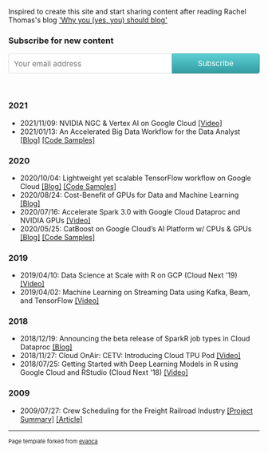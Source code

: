 Inspired to create this site and start sharing content after reading Rachel Thomas's blog ['Why you (yes, you) should blog'](https://medium.com/@racheltho/why-you-yes-you-should-blog-7d2544ac1045)

### Subscribe for new content 

<style> .gumroad-follow-form-embed { zoom: 1; } .gumroad-follow-form-embed:before, .gumroad-follow-form-embed:after { display: table; line-height: 0; content: ""; } .gumroad-follow-form-embed:after { clear: both; } .gumroad-follow-form-embed * { margin: 0; border: 0; padding: 0; outline: 0; box-sizing: border-box !important; float: left !important; } .gumroad-follow-form-embed input { border-radius: 4px; border-top-right-radius: 0; border-bottom-right-radius: 0; font-family: -apple-system, ".SFNSDisplay-Regular", "Helvetica Neue", Helvetica, Arial, sans-serif; font-size: 15px; line-height: 20px; background: #fff; border: 1px solid #ddd; border-right: 0; color: #aaa; padding: 10px; box-shadow: inset 0 1px 0 rgba(0, 0, 0, 0.02); background-position: top right; background-repeat: no-repeat; text-rendering: optimizeLegibility; font-smoothing: antialiased; -webkit-appearance: none; -moz-appearance: caret; width: 65% !important; height: 40px !important; } .gumroad-follow-form-embed button { border-radius: 4px; border-top-left-radius: 0; border-bottom-left-radius: 0; box-shadow: 0 1px 1px rgba(0, 0, 0, 0.12); -webkit-transition: all .05s ease-in-out; transition: all .05s ease-in-out; display: inline-block; padding: 11px 15px 12px; cursor: pointer; color: #fff; font-size: 15px; line-height: 100%; font-family: -apple-system, ".SFNSDisplay-Regular", "Helvetica Neue", Helvetica, Arial, sans-serif; background: #36a9ae; border: 1px solid #31989d; filter: "progid:DXImageTransform.Microsoft.gradient(startColorstr=#5ccfd4, endColorstr=#329ca1, GradientType=0)"; background: -webkit-linear-gradient(#5ccfd4, #329ca1); background: linear-gradient(to bottom, #5ccfd4, #329ca1); height: 40px !important; width: 35% !important; } </style> <form action="https://gumroad.com/follow_from_embed_form" class="form gumroad-follow-form-embed" method="post"> <input name="seller_id" type="hidden" value="8748088628756"> <input name="email" placeholder="Your email address" type="email"> <button data-custom-highlight-color="" type="submit">Subscribe</button> </form>  
<br>

### 2021
- 2021/11/09: NVIDIA NGC & Vertex AI on Google Cloud [[Video]](https://events.rainfocus.com/widget/nvidia/nvidiagtc/sessioncatalog/session/1631923556516001KEgh) 
- 2021/01/13: An Accelerated Big Data Workflow for the Data Analyst [[Blog]](https://mchrestkha.medium.com/an-accelerated-big-data-workflow-for-the-data-analyst-5921c9fda866) [[Code Samples]](https://github.com/mchrestkha/machine_learning_examples/tree/master/fannie_mae_loans/rapids_xgboost/notebooks)

### 2020
- 2020/10/04: Lightweight yet scalable TensorFlow workflow on Google Cloud [[Blog]](https://medium.com/@mchrestkha/lightweight-yet-scalable-tensorflow-workflow-on-google-cloud-b32e0ba410c6?source=friends_link&sk=2d170d715cb2540090e1dff87fa4bb5e) [[Code Samples]](https://github.com/mchrestkha/machine_learning_examples/tree/master/catsdogs/tensorflow)
- 2020/08/24: Cost-Benefit of GPUs for Data and Machine Learning [[Blog]](https://medium.com/@mchrestkha/cost-benefit-of-gpus-for-data-and-machine-learning-f7ce86e5a20f?source=friends_link&sk=aa03a4ac438b3f279133423d5862ede2) 
- 2020/07/16: Accelerate Spark 3.0 with Google Cloud Dataproc and NVIDIA GPUs [[Video]](https://info.nvidia.com/accelerate-spark-3-with-gcp-and-nvidia-gpus-reg-page.html "Accelerate Spark 3.0 with Google Cloud Dataproc and NVIDIA GPUs
")
- 2020/05/25: CatBoost on Google Cloud’s AI Platform w/ CPUs & GPUs [[Blog]](https://medium.com/@mchrestkha/catboost-on-google-clouds-ai-platform-w-cpus-gpus-130e4407e132?source=friends_link&sk=95579b7ba4a447e581d6981c715b01d1) [[Code Samples]](https://github.com/mchrestkha/machine_learning_examples/tree/master/census)


### 2019
- 2019/04/10: Data Science at Scale with R on GCP (Cloud Next '19) [[Video]](https://www.youtube.com/watch?v=XpNVixSN-Mg "Data Science at Scale with R on GCP (Cloud Next '19)")
- 2019/04/02: Machine Learning on Streaming Data using Kafka, Beam, and TensorFlow [[Video]](https://videos.confluent.io/watch/xJADoLGgH145sD2zApjaXM "Machine Learning on Streaming Data using Kafka, Beam, and TensorFlow")

### 2018
- 2018/12/19: Announcing the beta release of SparkR job types in Cloud Dataproc [[Blog]](https://cloud.google.com/blog/products/ai-machine-learning/announcing-the-beta-release-of-sparkr-job-types-in-cloud-dataproc)
- 2018/11/27: Cloud OnAir: CETV: Introducing Cloud TPU Pod [[Video]](https://www.youtube.com/watch?v=-G36qELTpfc "Cloud OnAir: CETV: Introducing Cloud TPU Pod")
- 2018/07/25: Getting Started with Deep Learning Models in R using Google Cloud and RStudio (Cloud Next '18) [[Video]](https://www.youtube.com/watch?v=y6vPAe9Z7QI "Getting Started with Deep Learning Models in R using Google Cloud and RStudio (Cloud Next '18)")


[comment]: <> (https://raw.githubusercontent.com/mchrestkha/mchrestkha.github.io/master/images/dataproc_nvidia_webinar.jpeg)
[comment]: <> (https://img.youtube.com/vi/XpNVixSN-Mg/0.jpg)
[comment]: <> (https://cdn.vidyard.com/thumbnails/Xk4mTCGIRBAxFX6BKSGJJg/0237f6efc0ee69a356e06f.jpg)
[comment]: <> (https://img.youtube.com/vi/y6vPAe9Z7QI/0.jpg)
[comment]: <> (https://img.youtube.com/vi/-G36qELTpfc/0.jpg)

### 2009
- 2009/07/27: Crew Scheduling for the Freight Railroad Industry [[Project Summary]](https://drive.google.com/file/d/0Bx7SoDjWBsbNMjdjNzM0NGUtODQwNS00YzI0LTg1NTMtNDkwMjFiNWQ1YjNl/view?usp=sharing) [[Article]](https://www.orie.cornell.edu/news/outstanding-master-engineering-projects-win-silent-hoist-and-crane-materials-handling-prizes) 

---
<p style="font-size:11px">Page template forked from <a href="https://github.com/evanca/quick-portfolio">evanca</a></p>
<!-- Remove above link if you don't want to attibute -->
